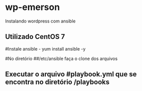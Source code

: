 # wp-emerson
Instalando wordpress com ansible

## Utilizado CentOS 7 ##

#Instale ansible - yum install ansible -y

#No diretório ##/etc/ansible faça o clone dos arquivos 

## Executar o arquivo #playbook.yml que se encontra no diretório /playbooks

